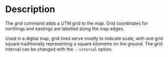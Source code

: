 # Description

The *grid* command adds a UTM grid to the map. Grid coordinates for northings and eastings are labelled along the map edges.

Used in a digital map, grid lines serve mostly to indicate scale, with one grid square traditionally representing a square kilometre on the ground. The grid interval can be changed with the `--interval` option.
